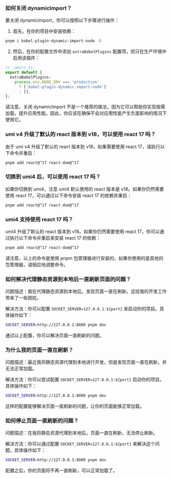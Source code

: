 ### 如何关闭 dynamicImport？

要关闭 dynamicImport，你可以按照以下步骤进行操作：

1. 首先，在你的项目中安装依赖：

```bash
pnpm i babel-plugin-dynamic-import-node -D
```

2. 然后，在你的配置文件中添加 `extraBabelPlugins` 配置项，但只在生产环境中启用该插件：

```ts
// .umirc.ts
export default {
  extraBabelPlugins:
    process.env.NODE_ENV === 'production'
      ? ['babel-plugin-dynamic-import-node']
      : [],
};
```

请注意，关闭 dynamicImport 不是一个推荐的做法，因为它可以帮助你实现按需加载，提升应用性能。因此，你应该在确保不会对应用性能产生负面影响的情况下使用它。

### umi v4 升级了默认的 react 版本到 v18，可以使用 react 17 吗？

由于 umi v4 升级了默认的 react 版本到 v18，如果需要使用 react 17，请执行以下命令并重启：

```bash
pnpm add react@^17 react-dom@^17
```

### 切换到 umi4 后，可以使用 react 17 吗？

如果你切换到 umi4，注意 umi4 默认使用的 react 版本是 v18。如果你仍然需要使用 react 17，可以通过以下命令安装 react 17 的依赖并重启：

```bash
pnpm add react@^17 react-dom@^17
```

### umi4 支持使用 react 17 吗？

umi4 升级了默认的 react 版本到 v18。如果你仍然需要使用 react 17，你可以通过执行以下命令并重启来安装 react 17 的依赖：

```bash
pnpm add react@^17 react-dom@^17
```

请注意，以上的命令是使用 pnpm 包管理器进行安装的，如果你使用的是其他的包管理器，请相应地调整命令。

### 如何解决代理静态资源到本地后一直刷新页面的问题？

问题描述：我在代理静态资源到本地后，发现页面一直在刷新。这给我的开发工作带来了一些困扰。

解决方法：你可以配置 `SOCKET_SERVER=127.0.0.1:${port}` 来启动你的项目。具体操作如下：

```bash
SOCKET_SERVER=http://127.0.0.1:8000 pnpm dev
```

通过以上配置，你可以解决页面一直刷新的问题。

### 为什么我的页面一直在刷新？

问题描述：最近我将静态资源代理到本地进行开发，但是发现页面一直在刷新，并无法正常加载。

解决方法：你可以尝试配置 `SOCKET_SERVER=127.0.0.1:${port}` 启动你的项目。具体操作如下：

```bash
SOCKET_SERVER=http://127.0.0.1:8000 pnpm dev
```

这样的配置能够解决页面一直刷新的问题，让你的页面能够正常加载。

### 如何停止页面一直刷新的问题？

问题描述：在我将静态资源代理到本地后，页面一直在刷新，无法停止刷新。

解决方法：你可以通过配置 `SOCKET_SERVER=127.0.0.1:${port}` 来解决这个问题。具体操作如下：

```bash
SOCKET_SERVER=http://127.0.0.1:8000 pnpm dev
```

配置之后，你的页面将不再一直刷新，可以正常加载了。

